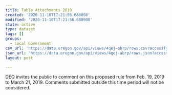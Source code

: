 ```yaml
---
title: Table Attachments 2019
created: '2020-11-10T17:21:56.688898'
modified: '2020-11-10T17:21:56.688908'
state: active
type: dataset
tags: []
groups:
  - Local Government
csv_url: 'https://data.oregon.gov/api/views/4qej-abrp/rows.csv?accessType=DOWNLOAD'
json_url: 'https://data.oregon.gov/api/views/4qej-abrp/rows.json?accessType=DOWNLOAD'
layout: post

---
```

DEQ invites the public to comment on this proposed rule from Feb. 19, 2019 to March 21, 2019. Comments submitted outside this time period will not be considered.
